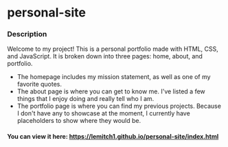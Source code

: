 # personal-site

### Description

Welcome to my project! This is a personal portfolio made with HTML, CSS, and JavaScript. It is broken down into three pages: home, about, and portfolio.

- The homepage includes my mission statement, as well as one of my favorite quotes.
- The about page is where you can get to know me. I've listed a few things that I enjoy doing and really tell who I am.
- The portfolio page is where you can find my previous projects. Because I don't have any to showcase at the moment, I currently have placeholders to show where they would be.

#### You can view it here: https://lemitch1.github.io/personal-site/index.html
